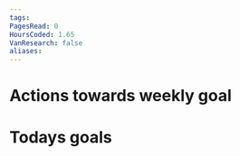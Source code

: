 ```yaml
---
tags: 
PagesRead: 0
HoursCoded: 1.65
VanResearch: false
aliases:
---
```

# Actions towards weekly goal
# Todays goals